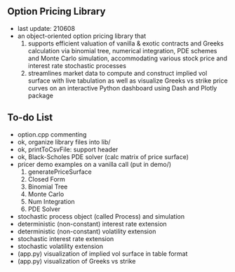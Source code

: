 ## Option Pricing Library

* last update: 210608
* an object-oriented option pricing library that
    1. supports efficient valuation of vanilla & exotic contracts and Greeks calculation via binomial tree, numerical integration, PDE schemes and Monte Carlo simulation, accommodating various stock price and interest rate stochastic processes
    1. streamlines market data to compute and construct implied vol surface with live tabulation as well as visualize Greeks vs strike price curves on an interactive Python dashboard using Dash and Plotly package

## To-do List

* option.cpp commenting
* ok, organize library files into lib/
* ok, printToCsvFile: support header
* ok, Black-Scholes PDE solver (calc matrix of price surface)
* pricer demo examples on a vanilla call (put in demo/)
    1. generatePriceSurface
    1. Closed Form
    1. Binomial Tree
    1. Monte Carlo
    1. Num Integration
    1. PDE Solver
* stochastic process object (called Process) and simulation
* deterministic (non-constant) interest rate extension
* deterministic (non-constant) volatility extension
* stochastic interest rate extension
* stochastic volatility extension
* (app.py) visualization of implied vol surface in table format
* (app.py) visualization of Greeks vs strike

